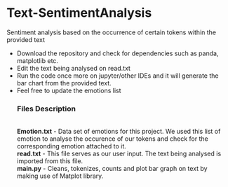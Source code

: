 # Text-SentimentAnalysis
Sentiment analysis based on the occurrence of certain tokens within the provided text
<ul>
<li>Download the repository and check for dependencies such as panda, matplotlib etc.
<li>Edit the text being analysed on read.txt 
<li> Run the code once more on jupyter/other IDEs and it will generate the bar chart from the provided text. 
<li> Feel free to update the emotions list <br>

<h3>Files Description</h3><br>
<b>Emotion.txt</b> - Data set of emotions for this project. We used this list of emotion to analyse the occurence of our tokens and check for the corresponding emotion attached to it. <br>
  <b>read.txt</b> - This file serves as our user input. The text being analysed is imported from this file. <br>
<b>main.py</b> - Cleans, tokenizes, counts and plot bar graph on text by making use of Matplot library. <br>
